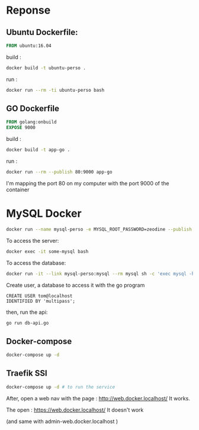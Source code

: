 # Reponse

## Ubuntu Dockerfile:

```DockerFile
FROM ubuntu:16.04
```

build :
```bash
docker build -t ubuntu-perso .
```

run :
```bash
docker run --rm -ti ubuntu-perso bash
```

## GO Dockerfile

```Dockerfile
FROM golang:onbuild
EXPOSE 9000
```

build :
```bash
docker build -t app-go .
```

run :
```bash
docker run --rm --publish 80:9000 app-go
```
I'm mapping the port 80 on my computer with the port 9000 of the container

# MySQL Docker

```bash
docker run --name mysql-perso -e MYSQL_ROOT_PASSWORD=zeodine --publish 3306:3306 -d mysql
```

To access the server:

```bash
docker exec -it some-mysql bash
```

To access the database:

```bash
docker run -it --link mysql-perso:mysql --rm mysql sh -c 'exec mysql -h"$MYSQL_PORT_3306_TCP_ADDR" -P"$MYSQL_PORT_3306_TCP_PORT" -uroot -p"$MYSQL_ENV_MYSQL_ROOT_PASSWORD"'
```

Create user, a database to access it with the go program

```MySQL
CREATE USER tom@localhost
IDENTIFIED BY 'multipass';
```

then, run the api:

```bash
go run db-api.go

```

## Docker-compose

```bash
docker-compose up -d
```

## Traefik SSl

```bash
docker-compose up -d # to run the service
```

After, open a web nav with the page : http://web.docker.localhost/
It works.

The open : https://web.docker.localhost/
It doesn't work

(and same with admin-web.docker.localhost )